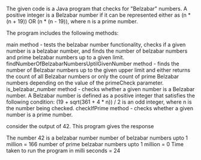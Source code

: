The given code is a Java program that checks for "Belzabar" numbers. A positive integer is a Belzabar number if it can be represented either as (n * (n + 19)) OR (n * (n - 19)), where n is a prime number.

The program includes the following methods:

main method - tests the belzabar number functionality, checks if a given number is a belzabar number, and finds the number of belzabar numbers and prime belzabar numbers up to a given limit.
findNumberOfBelzabarNumbersUptilGivenNumber method - finds the number of Belzabar numbers up to the given upper limit and either returns the count of all Belzabar numbers or only the count of prime Belzabar numbers depending on the value of the primeCheck parameter.
is_belzabar_number method - checks whether a given number is a Belzabar number. A Belzabar number is defined as a positive integer that satisfies the following condition: (19 + sqrt(361 + 4 * n)) / 2 is an odd integer, where n is the number being checked.
checkIfPrime method - checks whether a given number is a prime number.

consider the output of 42. This program gives the response

The number 42 is a belzabar number
number of belzabar numbers upto 1 million = 166
number of prime belzabar numbers upto 1 million = 0
Time taken to run the program in milli seconds = 24